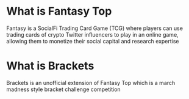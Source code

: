 # What is Fantasy Top

Fantasy is a SocialFi Trading Card Game (TCG) where players can use trading cards of crypto Twitter influencers to play in an online game, allowing them to monetize their social capital and research expertise

# What is Brackets

Brackets is an unofficial extension of Fantasy Top which is a march madness style bracket challenge competition
